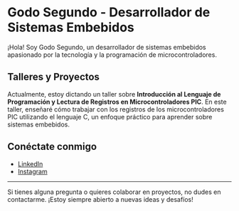 # Godo Segundo - Desarrollador de Sistemas Embebidos

¡Hola! Soy Godo Segundo, un desarrollador de sistemas embebidos apasionado por la tecnología y la programación de microcontroladores. 
## Talleres y Proyectos
Actualmente, estoy dictando un taller sobre **Introducción al Lenguaje de Programación y Lectura de Registros en Microcontroladores PIC**. En este taller, enseñaré cómo trabajar con los registros de los microcontroladores PIC utilizando el lenguaje C, un enfoque práctico para aprender sobre sistemas embebidos.

## Conéctate conmigo
- [LinkedIn](https://www.linkedin.com/in/gssanchezh)  
- [Instagram](https://www.instagram.com/godo_electronica)  

---

Si tienes alguna pregunta o quieres colaborar en proyectos, no dudes en contactarme. ¡Estoy siempre abierto a nuevas ideas y desafíos!
